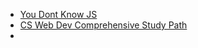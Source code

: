 - [You Dont Know JS](https://github.com/getify/You-Dont-Know-JS)
- [CS Web Dev Comprehensive Study Path](https://trello.com/b/78MGbnn0/cs-web-dev-comprehensive-study-path-template)
- [](https://github.com/kamranahmedse/developer-roadmap)
